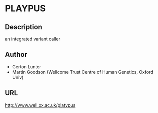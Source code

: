 # PLAYPUS

## Description
an integrated variant caller

## Author
* Gerton Lunter
* Martin Goodson (Wellcome Trust Centre of Human Genetics, Oxford Univ)

## URL
http://www.well.ox.ac.uk/platypus